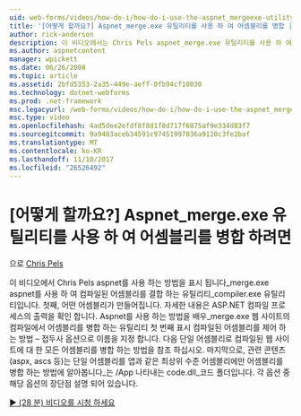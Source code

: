 ```yaml
---
uid: web-forms/videos/how-do-i/how-do-i-use-the-aspnet_mergeexe-utility-to-merge-assemblies
title: '[어떻게 할까요?] Aspnet_merge.exe 유틸리티를 사용 하 여 어셈블리를 병합 | Microsoft Docs'
author: rick-anderson
description: 이 비디오에서는 Chris Pels aspnet_merge.exe 유틸리티를 사용 하 여 aspnet_compiler.exe utilit를 사용 하 여 컴파일된 어셈블리를 결합 하는 방법을 표시 합니다...
ms.author: aspnetcontent
manager: wpickett
ms.date: 06/26/2008
ms.topic: article
ms.assetid: 2bfd5353-2a35-449e-aeff-0fb94cf10030
ms.technology: dotnet-webforms
ms.prod: .net-framework
msc.legacyurl: /web-forms/videos/how-do-i/how-do-i-use-the-aspnet_mergeexe-utility-to-merge-assemblies
msc.type: video
ms.openlocfilehash: 4ad5dee2efdf8f8d1f8d717f6875af9e334d83f7
ms.sourcegitcommit: 9a9483aceb34591c97451997036a9120c3fe2baf
ms.translationtype: MT
ms.contentlocale: ko-KR
ms.lasthandoff: 11/10/2017
ms.locfileid: "26526492"
---
```

<a name="how-do-i-use-the-aspnetmergeexe-utility-to-merge-assemblies"></a>[어떻게 할까요?] Aspnet_merge.exe 유틸리티를 사용 하 여 어셈블리를 병합 하려면
====================
으로 [Chris Pels](https://twitter.com/chrispels)

이 비디오에서 Chris Pels aspnet를 사용 하는 방법을 표시 됩니다\_merge.exe aspnet를 사용 하 여 컴파일된 어셈블리를 결합 하는 유틸리티\_compiler.exe 유틸리티입니다. 첫째, 어떤 어셈블리가 만들어집니다. 자세한 내용은 ASP.NET 컴파일 프로세스의 출력을 확인 합니다. Aspnet를 사용 하는 방법을 배우\_merge.exe 웹 사이트의 컴파일에서 어셈블리를 병합 하는 유틸리티 첫 번째 표시 컴파일된 어셈블리를 제어 하는 방법 – 접두사 옵션으로 이름을 지정 합니다. 다음 단일 어셈블리로 컴파일된 웹 사이트에 대 한 모든 어셈블리를 병합 하는 방법을 참조 하십시오. 마지막으로, 관련 콘텐츠 (aspx, ascs 등)는 단일 어셈블리를 앱과 같은 최상위 수준 어셈블리에만 어셈블리를 병합 하는 방법에 알아봅니다\_는 /App 나타내는 code.dll\_코드 폴더입니다. 각 옵션 중 해당 옵션의 장단점 설명 되어 있습니다.

[&#9654; (28 분) 비디오를 시청 하세요](https://channel9.msdn.com/Blogs/ASP-NET-Site-Videos/how-do-i-use-the-aspnet_mergeexe-utility-to-merge-assemblies)
